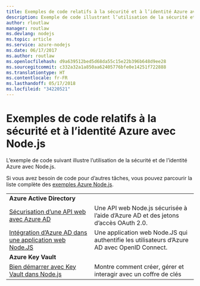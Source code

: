 ```yaml
---
title: Exemples de code relatifs à la sécurité et à l’identité Azure avec Node.js
description: Exemple de code illustrant l’utilisation de la sécurité et de l’identité Azure avec Node.js.
author: rloutlaw
manager: routlaw
ms.devlang: nodejs
ms.topic: article
ms.service: azure-nodejs
ms.date: 06/17/2017
ms.author: routlaw
ms.openlocfilehash: d9a639512bed5d68da55c15e22b396b648d9ee28
ms.sourcegitcommit: c332a32a1a850aa62405776bfe0e14251f722888
ms.translationtype: HT
ms.contentlocale: fr-FR
ms.lasthandoff: 05/17/2018
ms.locfileid: "34220521"
---
```

# <a name="azure-security-and-identity-with-nodejs-code-samples"></a>Exemples de code relatifs à la sécurité et à l’identité Azure avec Node.js

L’exemple de code suivant illustre l’utilisation de la sécurité et de l’identité Azure avec Node.js.

Si vous avez besoin de code pour d’autres tâches, vous pouvez parcourir la liste complète des [exemples Azure Node.js](https://azure.microsoft.com/resources/samples/?term=nodejs).

| | |
|---|---|
| **Azure Active Directory** ||
| [Sécurisation d’une API web avec Azure AD](https://azure.microsoft.com/resources/samples/active-directory-node-webapi/) | Une API web Node.js sécurisée à l’aide d’Azure AD et des jetons d’accès OAuth 2.0. |
| [Intégration d’Azure AD dans une application web Node.JS](https://azure.microsoft.com/resources/samples/active-directory-node-webapp-openidconnect/) | Une application web Node.JS qui authentifie les utilisateurs d’Azure AD avec OpenID Connect. |
| **Azure Key Vault** ||
| [Bien démarrer avec Key Vault dans Node.js](https://azure.microsoft.com/resources/samples/key-vault-node-getting-started/) | Montre comment créer, gérer et interagir avec un coffre de clés |
